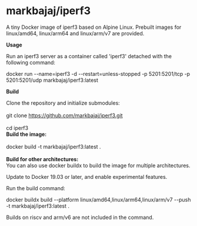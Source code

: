 <h1>markbajaj/iperf3</h1>

A tiny Docker image of iperf3 based on Alpine Linux. Prebuilt images for linux/amd64, linux/arm64 and linux/arm/v7 are provided.

<b>Usage</b>

Run an iperf3 server as a container called 'iperf3' detached with the following command:

docker run --name=iperf3 -d --restart=unless-stopped -p 5201:5201/tcp -p 5201:5201/udp markbajaj/iperf3:latest

<b>Build</b>

Clone the repository and initialize submodules:<br><br>
git clone https://github.com/markbajaj/iperf3.git <br><br>
cd iperf3 <br>
<b>Build the image: </b><br><br>
docker build -t markbajaj/iperf3:latest . <br><br>
<b>Build for other architectures:</b><br>
You can also use docker buildx to build the image for multiple architectures.

Update to Docker 19.03 or later, and enable experimental features.

Run the build command:

docker buildx build --platform linux/amd64,linux/arm64,linux/arm/v7 --push -t markbajaj/iperf3:latest .

Builds on riscv and arm/v6 are not included in the command.
